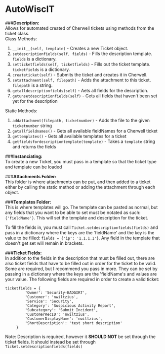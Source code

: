 # AutoWiscIT

###**Description:**  
Allows for automated created of Cherwell tickets using methods from the ticket class.  
Class Methods: 
1. `__init__(self, template)` - Creates a new Ticket object.
2. `setdescriptionfields(self, fields)` - Fills the description template. `fields` is a dictionary.
3. `setticketfields(self, ticketfields)` - Fills out the ticket template. `ticketfields` is a dictionary.
4. `createticket(self)` - Submits the ticket and creates it in Cherwell.
5. `setattachment(self, filepath)` - Adds the attachment to this ticket. `filepath` is a string.
6. `getalldescriptionfields(self)` - Aets all fields for the description.
7. `getunsetdescriptionfields(self)` - Gets all fields that haven't been set yet for the description
 
Static Methods:
1. `addattachment(filepath, ticketnumber)` - Adds the file to the given `ticketnumber` string
2. `getallfieldnames()` - Gets all available fieldNames for a Cherwell ticket
3. `gettemplates()` - Gets all available templates for a ticket
4. `getfieldsfordescriptiontemplate(template)` - Takes a `template` string and returns the fields


###**Instanciating:**  
To create a new Ticket, you must pass in a template so that the ticket type and template can be loaded

###**Attachments Folder:**  
This folder is where attachments can be put, and then added to a ticket either by calling the static method or adding
the attachment through each object. 

###**Templates Folder:**  
This is where templates will go. The template can be pasted as normal, but any fields that you want to be able to set
must be notated as such: `{'fieldName'}`. This will set the template and description for the ticket. 

To fill the fields in, you must call `Ticket.setdescriptionfields(fields)` and pass in a dictionary where the keys are 
the 'fieldName' and the key is the value to be filled: `fields = {'ip': '1.1.1.1'}`. 
Any field in the template that doesn't get set will remain in brackets.

###**Ticket Fields:**  
In addition to the fields in the description that must be filled out, there are also ticket fields that have to be filled
out in order for the ticket to be valid. Some are required, but I recommend you pass in more. They can be set by
passing in a dictionary where the keys are the 'fieldName's and values are your value. The following fields
are required in order to create a valid ticket:
```
ticketfields = {
         'Owner': 'Security-BADGIRT',
         'Customer': 'nwiltzius',
         'Service': 'Security',
         'Category': 'Suspicious Activity Report',
         'Subcategory': 'Submit Incident',
         'CustomerRecID': 'nwiltzius',
         'CustomerDisplayName': 'nwiltzius',
         'ShortDescription': 'test short description'
     }
```
Note: Description is required, however it **SHOULD NOT** be set through the ticket fields. It should instead be set
through `Ticket.setdescriptionfields(fields)`  
